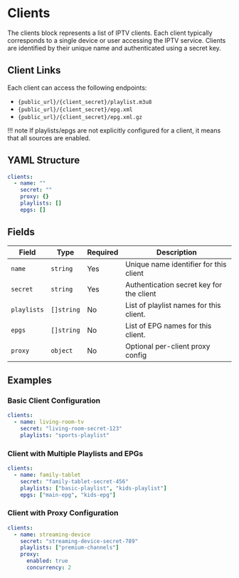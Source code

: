 # Clients

The clients block represents a list of IPTV clients. Each client typically corresponds to a single device or user
accessing the IPTV service. Clients are identified by their unique name and authenticated using a secret key.

## Client Links

Each client can access the following endpoints:

- `{public_url}/{client_secret}/playlist.m3u8`
- `{public_url}/{client_secret}/epg.xml`
- `{public_url}/{client_secret}/epg.xml.gz`

!!! note
    If playlists/epgs are not explicitly configured for a client, it means that all sources are enabled.

## YAML Structure

```yaml
clients:
  - name: ""
    secret: ""
    proxy: {}
    playlists: []
    epgs: []
```

## Fields

| Field       | Type       | Required | Description                              |
|-------------|------------|----------|------------------------------------------|
| `name`      | `string`   | Yes      | Unique name identifier for this client   |
| `secret`    | `string`   | Yes      | Authentication secret key for the client |
| `playlists` | `[]string` | No       | List of playlist names for this client.   |
| `epgs`      | `[]string` | No       | List of EPG names for this client.        |
| `proxy`     | `object`   | No       | Optional per-client proxy config         |

## Examples

### Basic Client Configuration

```yaml
clients:
  - name: living-room-tv
    secret: "living-room-secret-123"
    playlists: "sports-playlist"
```

### Client with Multiple Playlists and EPGs

```yaml
clients:
  - name: family-tablet
    secret: "family-tablet-secret-456"
    playlists: ["basic-playlist", "kids-playlist"]
    epgs: ["main-epg", "kids-epg"]
```

### Client with Proxy Configuration

```yaml
clients:
  - name: streaming-device
    secret: "streaming-device-secret-789"
    playlists: ["premium-channels"]
    proxy:
      enabled: true
      concurrency: 2
```
